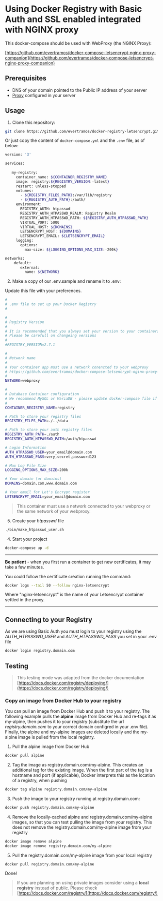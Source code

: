 # Using Docker Registry with Basic Auth and SSL enabled integrated with NGINX proxy

This docker-compose should be used with WebProxy (the NGINX Proxy):

[https://github.com/evertramos/docker-compose-letsencrypt-nginx-proxy-companion](https://github.com/evertramos/docker-compose-letsencrypt-nginx-proxy-companion)

## Prerequisites

- DNS of your domain pointed to the Public IP address of your server
- [Proxy](https://github.com/evertramos/docker-compose-letsencrypt-nginx-proxy-companion) configured in your server

## Usage

1. Clone this repository:

```bash
git clone https://github.com/evertramos/docker-registry-letsencrypt.git
```

Or just copy the content of `docker-compose.yml` and the `.env` file, as of below:

```bash
version: '3'

services:
    
   my-registry:
     container_name: ${CONTAINER_REGISTRY_NAME}
     image: registry:${REGISTRY_VERSION:-latest}
     restart: unless-stopped
     volumes:
       - ${REGISTRY_FILES_PATH}:/var/lib/registry
       - ${REGISTRY_AUTH_PATH}:/auth/
     environment:
       REGISTRY_AUTH: htpasswd
       REGISTRY_AUTH_HTPASSWD_REALM: Registry Realm
       REGISTRY_AUTH_HTPASSWD_PATH: ${REGISTRY_AUTH_HTPASSWD_PATH}
       VIRTUAL_PORT: 5000
       VIRTUAL_HOST: ${DOMAINS}
       LETSENCRYPT_HOST: ${DOMAINS}
       LETSENCRYPT_EMAIL: ${LETSENCRYPT_EMAIL}
     logging:
       options:
         max-size: ${LOGGING_OPTIONS_MAX_SIZE:-200k}

networks:
    default:
       external:
         name: ${NETWORK}
```

2. Make a copy of our .env.sample and rename it to .env:

Update this file with your preferences.

```bash
#
# .env file to set up your Docker Registry
#

#
# Registry Version
#
# It is recommended that you always set your version to your containers
# Please be carefull on changeing versions
#
#REGISTRY_VERSION=2.7.1

#
# Network name
# 
# Your container app must use a network conencted to your webproxy 
# https://github.com/evertramos/docker-compose-letsencrypt-nginx-proxy-companion
#
NETWORK=webproxy

#
# Database Container configuration
# We recommend MySQL or MariaDB - please update docker-compose file if needed.
#
CONTAINER_REGISTRY_NAME=registry

# Path to store your registry files
REGISTRY_FILES_PATH=./../data

# Path to store your auth registry files
REGISTRY_AUTH_PATH=./auth
REGISTRY_AUTH_HTPASSWD_PATH=/auth/htpasswd

# Login Information
AUTH_HTPASSWD_USER=your_email@domain.com
AUTH_HTPASSWD_PASS=very,secret,password123

# Max Log File Size
LOGGING_OPTIONS_MAX_SIZE=200k

# Your domain (or domains)
DOMAINS=domain.com,www.domain.com

# Your email for Let's Encrypt register
LETSENCRYPT_EMAIL=your_email@domain.com
```

>This container must use a network connected to your webproxy or the same network of your webproxy.

5. Create your *htpasswd* file

```bash
./bin/make_htpasswd_user.sh
```

4. Start your project

```bash
docker-compose up -d
```
----

**Be patient** - when you first run a container to get new certificates, it may take a few minutes.

You could follow the certificate creation running the command:

```bash
docker logs --tail 50 --follow nginx-letsencrypt
```
Where "nginx-letsencrypt" is the name of your Letsencrypt container settled in the proxy.

----

## Connecting to your Registry

As we are using Basic Auth you must login to your registry using the *AUTH_HTPASSWD_USER* and *AUTH_HTPASSWD_PASS* you set in your .env file

```bash
docker login registry.domain.com
```

## Testing

> This testing mode was adapted from the docker documentation [https://docs.docker.com/registry/deploying/](https://docs.docker.com/registry/deploying/)

### Copy an image from Docker Hub to your registry

You can pull an image from Docker Hub and push it to your registry. The following example pulls the **alpine** image from Docker Hub and re-tags it as my-alpine, then pushes it to your registry (substitute the url *registry.domain.com* to your correct domain configred in your .env file). Finally, the alpine and my-alpine images are deleted locally and the my-alpine image is pulled from the local registry.

1. Pull the alpine image from Docker Hub

```bash
docker pull alpine
```` 

2. Tag the image as registry.domain.com/my-alpine. This creates an additional tag for the existing image. When the first part of the tag is a hostname and port (if applicable), Docker interprets this as the location of a registry, when pushing

```bash
docker tag alpine registry.domain.com/my-alpine
```

3. Push the image to your registry running at registry.domain.com:

```bash
docker push registry.domain.com/my-alpine
```

4. Remove the locally-cached alpine and registry.domain.com/my-alpine images, so that you can test pulling the image from your registry. This does not remove the registry.domain.com/my-alpine image from your registry

```bash
docker image remove alpine
docker image remove registry.domain.com/my-alpine
```

5. Pull the registry.domain.com/my-alpine image from your local registry

```bash
docker pull registry.domain.com/my-alpine
```

Done!

> If you are planning on using private images consider using a **local registry** instead of public. Please check [https://docs.docker.com/registry/](https://docs.docker.com/registry/)
